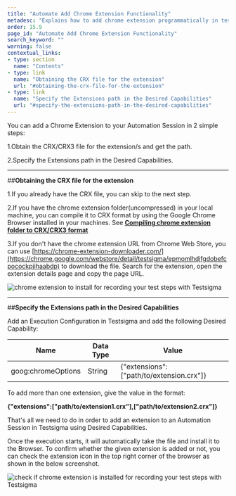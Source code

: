 ```yaml
---
title: "Automate Add Chrome Extension Functionality"
metadesc: "Explains how to add chrome extension programmatically in test case in Testsigma"
order: 15.9
page_id: "Automate Add Chrome Extension Functionality"
search_keyword: ""
warning: false
contextual_links:
- type: section
  name: "Contents"
- type: link
  name: "Obtaining the CRX file for the extension"
  url: "#obtaining-the-crx-file-for-the-extension"
- type: link
  name: "Specify the Extensions path in the Desired Capabilities"
  url: "#specify-the-extensions-path-in-the-desired-capabilities"
---
```


You can add a Chrome Extension to your Automation Session in 2 simple steps:

1.Obtain the CRX/CRX3 file for the extension/s and get the path.

2.Specify the Extensions path in the Desired Capabilities.

---
##**Obtaining the CRX file for the extension**

1.If you already have the CRX file, you can skip to the next step.

2.If you have the chrome extension folder(uncompressed) in your local machine, you can compile it to CRX format by using the Google Chrome Browser installed in your machines. See **[Compiling chrome extension folder to CRX/CRX3 format](https://support.testsigma.com/support/solutions/articles/32000027752-compiling-chrome-extension-folder-to-crx-crx3-format)**

3.If you don't have the chrome extension URL from Chrome Web Store, you can use [https://chrome-extension-downloader.com/](https://chrome.google.com/webstore/detail/testsigma/epmomlhdjfgdobefcpocockpjihaabdp) to download the file. Search for the extension, open the extension details page and copy the page URL.

![chrome extension to install for recording your test steps with Testsigma](
https://docs.testsigma.com/images/add-chrome-extension/chrome-extension-to-install-testsigma.png)

---
##**Specify the Extensions path in the Desired Capabilities**

Add an Execution Configuration in Testsigma and add the following Desired Capability:

|Name|Data Type|Value|
|---|---|---|
|goog:chromeOptions|String|{"extensions":["path/to/extension.crx"]}|

To add more than one extension, give the value in the format:

**{"extensions":["path/to/extension1.crx"],["path/to/extension2.crx"]}**

That's all we need to do in order to add an extension to an Automation Session in Testsigma using Desired Capabilities.

Once the execution starts, it will automatically take the file and install it to the Browser. To confirm whether the given extension is added or not, you can check the extension icon in the top right corner of the browser as shown in the below screenshot.

![check if chrome extension is installed for recording your test steps with Testsigma](https://docs.testsigma.com/images/add-chrome-extension/check-chrome-extension-installed-testsigma.png)
